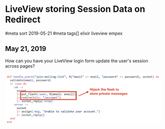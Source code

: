 # LiveView storing Session Data on Redirect
#meta sort 2019-05-21
#meta tags[] elixir liveview empex
## May 21, 2019

How can you have your LiveView login form update the user's
session across pages?

![Adding authenticated user to flash](flash_user.png?raw=true)
